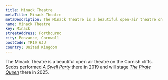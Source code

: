 ```yaml
---
title: Minack Theatre
metaTitle: Minack Theatre
metaDescription: The Minack Theatre is a beautiful open-air theatre on the Cornish cliffs
name: Minack Theatre
key: Minack
streetAddress: Porthcurno
city: Penzance, Cornwall
postCode: TR19 6JU
country: United Kingdom
---
```

The Minack Theatre is a beautiful open air theatre on the Cornish cliffs. Sedos performed *[A Swell Party](https://www.sedos.co.uk/shows/2019-a-swell-party)* there in 2019 and will stage *[The Pirate Queen](https://www.sedos.co.uk/shows/2025-the-pirate-queen)* there in 2025.